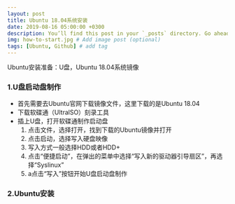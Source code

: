 ```yaml
---
layout: post
title: Ubuntu 18.04系统安装
date: 2019-08-16 05:00:00 +0300
description: You’ll find this post in your `_posts` directory. Go ahead and edit it and re-build the site to see your changes. # Add post description (optional)
img: how-to-start.jpg # Add image post (optional)
tags: [Ubuntu, Github] # add tag
---
```

Ubuntu安装准备：U盘，Ubuntu 18.04系统镜像

### 1.U盘启动盘制作

* 首先需要去Ubuntu官网下载镜像文件，这里下载的是Ubuntu 18.04
* 下载软碟通（UltralSO）刻录工具
* 插上U盘，打开软碟通制作启动盘
    1) 点击文件，选择打开，找到下载的Ubuntu镜像并打开
    2) 点击启动，选择写入硬盘映像
    3) 写入方式一般选择HDD或者HDD+
    4) 点击“便捷启动”，在弹出的菜单中选择“写入新的驱动器引导扇区”，再选择“Syslinux”
    5) a点击“写入”按钮开始U盘启动盘制作

### 2.Ubuntu安装

